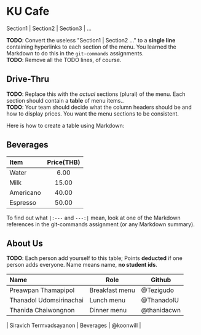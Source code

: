 # KU Cafe

Section1 | Section2 | Section3 | ...

**TODO**: Convert the useless "Section1 | Section2 ..." to a **single line** containing hyperlinks to each section of the menu.
You learned the Markdown to do this in the `git-commands` assignments.    
**TODO**: Remove all the TODO lines, of course.

## Drive-Thru

**TODO**: Replace this with the *actual* sections (plural) of the menu.  Each section should contain a **table** of menu items..    
**TODO**: Your team should decide what the column headers should be and how to display prices. You want the menu sections to be consistent.

Here is how to create a table using Markdown:

## Beverages
| Item                     | Price(THB)  |
|:-------------------------|:-----------:|
| Water               | 6.00       |
| Milk                 | 15.00       |
| Americano      | 40.00       |
| Espresso                 | 50.00       |

To find out what `|:---` and `---:|` mean, look at one of the Markdown references in the git-commands assignment 
(or any Markdown summary).

## About Us

**TODO**: Each person add yourself to this table; Points **deducted** if one person adds everyone. Name means name, **no student ids**.

| Name      | Role      | Github          |
|:----------|-----------|-----------------|
| Preawpan Thamapipol | Breakfast menu | @Tezigudo |
| Thanadol  Udomsirinachai | Lunch menu | @ThanadolU |
| Thanida Chaiwongnon | Dinner menu | @thanidacwn |

| Siravich Termvadsayanon | Beverages | @koonwill |


